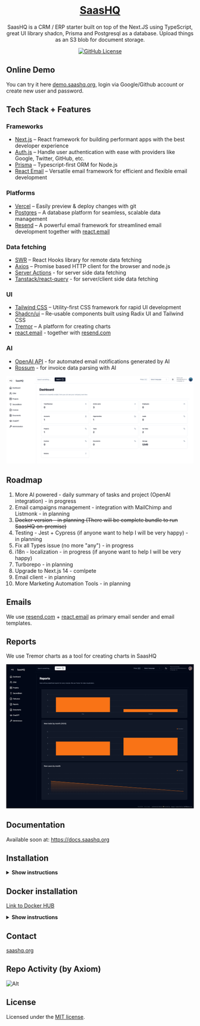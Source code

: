 <a href="https://demo.saashq.org/">
  <h1 align="center">SaasHQ</h1>
</a>

<p align="center">
SaasHQ is a CRM / ERP starter built on top of the Next.JS using TypeScript, great UI library shadcn, Prisma and Postgresql as a database. Upload things as an S3 blob for document storage.
</p>

<p align="center">
  <a href="https://github.com/saashqdev/saashq/blob/main/LICENSE">
    <img alt="GitHub License" src="https://img.shields.io/github/license/saashqdev/saashq">
  </a>
</p>

## Online Demo

You can try it here [demo.saashq.org](https://demo.saashq.org), login via Google/Github account or create new user and password.

## Tech Stack + Features

### Frameworks

- [Next.js](https://nextjs.org/) – React framework for building performant apps with the best developer experience
- [Auth.js](https://authjs.dev/) – Handle user authentication with ease with providers like Google, Twitter, GitHub, etc.
- [Prisma](https://www.prisma.io/) – Typescript-first ORM for Node.js
- [React Email](https://react.email/) – Versatile email framework for efficient and flexible email development

### Platforms

- [Vercel](https://vercel.com/) – Easily preview & deploy changes with git
- [Postgres](https://postgres.com/) – A database platform for seamless, scalable data management
- [Resend](https://resend.com/) – A powerful email framework for streamlined email development together with [react.email](https://react.email)

### Data fetching

- [SWR](https://swr.vercel.app/) – React Hooks library for remote data fetching
- [Axios](https://axios-http.com/) – Promise based HTTP client for the browser and node.js
- [Server Actions]() - for server side data fetching
- [Tanstack/react-query](https://react-query.tanstack.com/) - for server/client side data fetching

### UI

- [Tailwind CSS](https://tailwindcss.com/) – Utility-first CSS framework for rapid UI development
- [Shadcn/ui](https://ui.shadcn.com/) – Re-usable components built using Radix UI and Tailwind CSS
- [Tremor](https://www.tremor.so/) – A platform for creating charts
- [react.email](https://react.email) - together with [resend.com](https://resend.com)

### AI

- [OpenAI API](https://openai.com/blog/openai-api) - for automated email notifications generated by AI
- [Rossum](https://rossum.ai/) - for invoice data parsing with AI

![hero](/public/og.png)

## Roadmap

1. More AI powered - daily summary of tasks and project (OpenAI integration) - in progress
2. Email campaigns management - integration with MailChimp and Listmonk - in planning
3. ~~Docker version - in planning (There will be complete bundle to run SaasHQ on-premise)~~
4. Testing - Jest + Cypress (if anyone want to help I will be very happy) - in planning
5. Fix all Types issue (no more "any") - in progress
6. i18n - localization - in progress (if anyone want to help I will be very happy)
7. Turborepo - in planning
8. Upgrade to Next.js 14 - comlpete
9. Email client - in planning
10. More Marketing Automation Tools - in planning

## Emails

We use [resend.com](https://resend.com) + [react.email](https://react.email) as primary email sender and email templates.

## Reports

We use Tremor charts as a tool for creating charts in SaasHQ

![hero](/public/reports.png)

## Documentation

Available soon at: https://docs.saashq.org

## Installation

<details><summary><b>Show instructions</b></summary>

1. Clone the repository:

   ```sh
   git clone https://github.com/saashqdev/saashq.git
   cd saashq
   ```

1. Install the preset:

   ```sh
   npm install
   ```

1. Copy the environment variables to .env

   ```sh
   cp .env.example .env
   ```

   ```sh
   cp .env.local.example .env.local
   ```

   **.env**

   > > - You will need a Postgresql URI string for Prisma ORM

   **.env.local**

   > > - NextAUTH - for auth
   > > - uploadthings - for storing files
   > > - rossum - for invoice data exporting
   > > - openAI - for automatic Project management assistant
   > > - SMTP and IMAP for emails

1. Init Prisma

   ```sh
    npx prisma generate
    npx prisma db push
   ```

1. Import initial data from initial-data folder

   ```sh
   npx prisma db seed
   ```

1. Run app on local

   ```sh
   npm run dev
   ```

1. http://localhost:3000

</details>

## Docker installation

[Link to Docker HUB](https://hub.docker.com/repository/saashqdev/saashq/general)

<details><summary><b>Show instructions</b></summary>

1. Postgreql URI string for Prisma ORM:

2. Install the preset:

   ```create
   .env (for Prisma URI string) and .env.local (all others ENVs) file inside docker folder
   ```

3. run docker-compose

   ```sh
   docker-compose up -d
   ```

4. Init Prisma

   ```sh
    docker-compose exec saashq npx prisma generate
    docker-compose exec saashq npx prisma db push
   ```

5. Import initial data from initial-data folder

   ```sh
   npx prisma db seed
   ```

6. http://localhost:3000
</details>

## Contact

[saashq.org](https://saashq.org)

## Repo Activity (by Axiom)

![Alt](https://repobeats.axiom.co/api/embed/2e232d8085eb660d127f4d8885e560dd08450630.svg "Repobeats analytics image")

## License

Licensed under the [MIT license](https://github.com/saashqdev/saashq/blob/main/LICENSE.md).